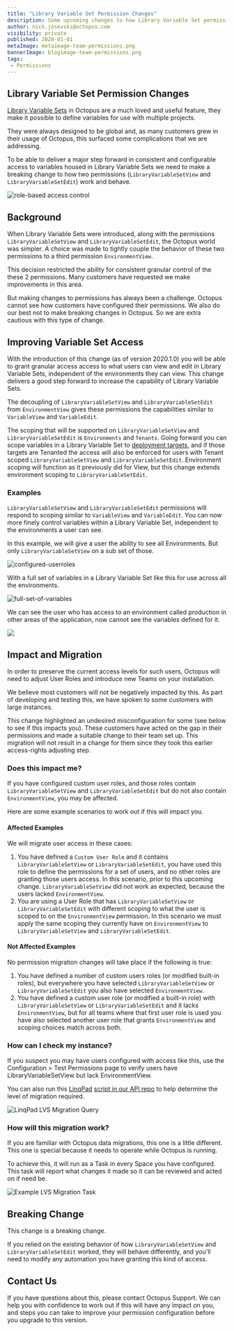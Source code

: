 ```yaml
---
title: "Library Variable Set Permission Changes"
description: Some upcoming changes to how Library Variable Set permissions work
author: nick.josevski@octopus.com
visibility: private
published: 2020-01-01
metaImage: metaimage-team-permissions.png
bannerImage: blogimage-team-permissions.png
tags:
 - Permissions
---
```


## Library Variable Set Permission Changes

[Library Variable Sets](https://octopus.com/docs/deployment-process/variables/library-variable-sets) in Octopus are a much loved and useful feature, they make it possible to define variables for use with multiple projects.

They were always designed to be global and, as many customers grew in their usage of Octopus, this surfaced some complications that we are addressing.

To be able to deliver a major step forward in consistent and configurable access to variables housed in Library Variable Sets we need to make a breaking change to how two permissions (`LibraryVariableSetView` and `LibraryVariableSetEdit`) work and behave.

![role-based access control](blogimage-team-permissions.png)

## Background

When Library Variable Sets were introduced, along with the permissions `LibraryVariableSetView` and `LibraryVariableSetEdit`, the Octopus world was simpler. A choice was made to tightly couple the behavior of these two permissions to a third permission `EnvironmentView`.

This decision restricted the ability for consistent granular control of the these 2 permissions. Many customers have requested we make improvements in this area.

But making changes to permissions has always been a challenge. Octopus cannot see how customers have configured their permissions. We also do our best not to make breaking changes in Octopus. So we are extra cautious with this type of change.

## Improving Variable Set Access

With the introduction of this change (as of version 2020.1.0) you will be able to grant granular access access to what users can view and edit in Library Variable Sets, independent of the environments they can view. This change delivers a good step forward to increase the capability of Library Variable Sets.

The decoupling of `LibraryVariableSetView` and `LibraryVariableSetEdit` from `EnvironmentView` gives these permissions the capabilities similar to `VariableView` and `VariableEdit`.

The scoping that will be supported on `LibraryVariableSetView` and `LibraryVariableSetEdit` is `Environments` and `Tenants`. Going forward you can scope variables in a Library Variable Set to [deployment targets](https://octopus.com/docs/infrastructure/deployment-targets), and if those targets are Tenanted the access will also be enforced for users with Tenant scoped `LibraryVariableSetView` and `LibraryVariableSetEdit`. Environment scoping will function as it previously did for View, but this change extends environment scoping to `LibraryVariableSetEdit`.

### Examples

`LibraryVariableSetView` and `LibraryVariableSetEdit` permissions will respond to scoping similar to `VariableView` and `VariableEdit`. You can now more finely control variables within a Library Variable Set, independent to the environments a user can see.

In this example, we will give a user the ability to see all Environments. But only `LibraryVariableSetView` on a sub set of those.

![configured-userroles](blogimage-configured-userroles.png)

With a full set of variables in a Library Variable Set like this for use across all the environments.

![full-set-of-variables](blogimage-fullset-variables.png)

We can see the user who has access to an environment called production in other areas of the application, now cannot see the variables defined for it.

![](blogimage-variables-for-restricted-user.png)


## Impact and Migration

In order to preserve the current access levels for such users, Octopus will need to adjust User Roles and introduce new Teams on your installation.

We believe most customers will not be negatively impacted by this. As part of developing and testing this, we have spoken to some customers with large instances.

This change highlighted an undesired misconfiguration for some (see below to see if this impacts you). These customers have acted on the gap in their permissions and made a suitable change to their team set up. This migration will not result in a change for them since they took this earlier access-rights adjusting step.

### Does this impact me?

If you have configured custom user roles, and those roles contain `LibraryVariableSetView` and `LibraryVariableSetEdit` but do not also contain `EnvironmentView`, you may be affected.

Here are some example scenarios to work out if this will impact you.


#### Affected Examples

We will migrate user access in these cases:

  1. You have defined a `Custom User Role` and it contains `LibraryVariableSetView` or `LibraryVariableSetEdit`, you have used this role to define the permissions for a set of users, and no other roles are granting those users access. In this scenario, prior to this upcoming change. `LibraryVariableSetView` did not work as expected, because the users lacked `EnvironmentView`.
  2. You are using a User Role that has `LibraryVariableSetView` or `LibraryVariableSetEdit` with different scoping to what the user is scoped to on the `EnvironmentView` permission. In this scenario we must apply the same scoping they currently have on `EnvironmentView` to `LibraryVariableSetView` and `LibraryVariableSetEdit`.

#### Not Affected Examples

No permission migration changes will take place if the following is true:

  1. You have defined a number of custom users roles (or modified built-in roles), but everywhere you have selected `LibraryVariableSetView` or `LibraryVariableSetEdit` you also have selected `EnvironmentView`.
  2. You have defined a custom user role (or modified a built-in role) with `LibraryVariableSetView` or `LibraryVariableSetEdit` and it lacks `EnvironmentView`, but for all teams where that first user role is used you have also selected another user role that grants `EnvironmentView` and scoping choices match across both.


### How can I check my instance?

If you suspect you may have users configured with access like this, use the Configuration > Test Permissions page to verify users have LibraryVariableSetView but lack EnvironmentView.

You can also run this [LinqPad](https://www.linqpad.net/) [script in our API repo](https://github.com/OctopusDeploy/OctopusDeploy-Api/blob/master/Octopus.Client/LINQPad/CheckMigratoinRequirementsForLvsChange.linq) to help determine the level of migration required.


![LinqPad LVS Migration Query](blogimage-linqpad-example-run.png)


### How will this migration work?

If you are familiar with Octopus data migrations, this one is a little different. This one is special because it needs to operate while Octopus is running.

To achieve this, it will run as a Task in every Space you have configured. This task will report what changes it made so it can be reviewed and acted on if need be.

![Example LVS Migration Task](blogimage-lvs-migration-task.png)


## Breaking Change

This change is a breaking change.

If you relied on the existing behavior of how `LibraryVariableSetView` and `LibraryVariableSetEdit` worked, they will behave differently, and you'll need to modify any automation you have granting this kind of access.

## Contact Us

If you have questions about this, please contact Octopus Support. We can help you with confidence to work out if this will have any impact on you, and steps you can take to improve your permission configuration before you upgrade to this version.
